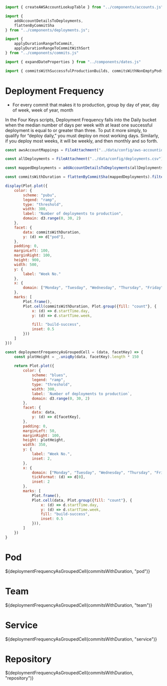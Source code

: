 ```js
import { createAWSAccountLookupTable } from "../components/accounts.js"

import {
    addAccountDetailsToDeployments,
    flattenByCommitSha
} from "../components/deployments.js";

import { 
    applyDurationRangeToCommit, 
    applyDurationRangeToCommitWithSort 
} from "../components/commits.js"

import { expandDateProperties } from "../components/dates.js"

import { commitsWithSuccessfulProductionBuilds, commitsWithNonEmptyPods } from "../components/filters.js"
```

# Deployment Frequency

<div class="tip grid-rowspan-2" label="Methodology">

- For every commit that makes it to production, group by day of year, day of week, week of year, month

</div>

<div class="note">

In the Four Keys scripts, Deployment Frequency falls into the Daily bucket when the median number of days per week with at least one successful deployment is equal to or greater than three. To put it more simply, to qualify for “deploy daily,” you must deploy on most working days. Similarly, if you deploy most weeks, it will be weekly, and then monthly and so forth.

</div>

```js
const awsAccountMappings = FileAttachment("../data/config/aws-accountid-config.json").json()
```

```js
const allDeployments = FileAttachment("../data/config/deployments.csv").csv();
```

```js
const mappedDeployments = addAccountDetailsToDeployments(allDeployments, createAWSAccountLookupTable(awsAccountMappings))

const commitsWithDuration = flattenByCommitSha(mappedDeployments).filter(commitsWithSuccessfulProductionBuilds).map(applyDurationRangeToCommit).filter(commitsWithNonEmptyPods)
```

```js
display(Plot.plot({
    color: {
        scheme: "pubu",
        legend: "ramp",
        type: "threshold",
        width: 300,
        label: "Number of deployments to production",
        domain: d3.range(0, 30, 2)
    },
    facet: {
        data: commitsWithDuration,
        y: (d) => d["pod"],
    },
    padding: 0,
    marginLeft: 100,
    marginRight: 100,
    height: 900,
    width: 500,
    y: {
        label: "Week No."
    },
    x: {
        domain: ["Monday", "Tuesday", "Wednesday", "Thursday", "Friday"]
    },
    marks: [
        Plot.frame(),
        Plot.cell(commitsWithDuration, Plot.group({fill: "count"}, {
            x: (d) => d.startTime.day,
            y: (d) => d.startTime.week,

            fill: "build-success",
            inset: 0.5
        }))
    ]
}))
```

```js
const deploymentFrequencyAsGroupedCell = (data, facetKey) => {
    const plotHeight = _.uniqBy(data, facetKey).length * 150
    
    return Plot.plot({
        color: {
            scheme: "blues",
            legend: "ramp",
            type: "threshold",
            width: 300,
            label: `Number of deployments to production`,
            domain: d3.range(0, 30, 2)
        },
        facet: {
            data: data,
            y: (d) => d[facetKey],
        },
        padding: 0,
        marginLeft: 50,
        marginRight: 100,
        height: plotHeight,
        width: 350,
        y: {
            label: "Week No.",
            inset: 2,
        },
        x: {
            domain: ["Monday", "Tuesday", "Wednesday", "Thursday", "Friday"],
            tickFormat: (d) => d[0],
            inset: 2
        },
        marks: [
            Plot.frame(),
            Plot.cell(data, Plot.group({fill: "count"}, {
                x: (d) => d.startTime.day,
                y: (d) => d.startTime.week,
                fill: "build-success",
                inset: 0.5
            })),
        ]
    })
}
```


# Pod 

${deploymentFrequencyAsGroupedCell(commitsWithDuration, "pod")}

# Team

${deploymentFrequencyAsGroupedCell(commitsWithDuration, "team")}

# Service

${deploymentFrequencyAsGroupedCell(commitsWithDuration, "service")}


# Repository

${deploymentFrequencyAsGroupedCell(commitsWithDuration, "repository")}


